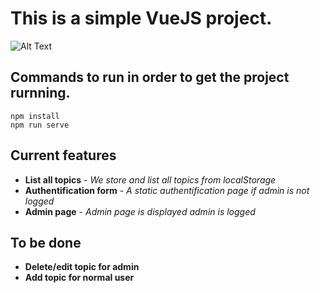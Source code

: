 # This is a simple VueJS project.

![Alt Text](https://media.giphy.com/media/8Z2h2F2F3oKxTYxcYa/giphy.gif)

## Commands to run in order to get the project rurnning.
```
npm install
npm run serve
```

## Current features

* **List all topics** - *We store and list all topics from localStorage*
* **Authentification form** - *A static authentification page if admin is not logged*
* **Admin page** - *Admin page is displayed admin is logged*

## To be done

* **Delete/edit topic for admin**
* **Add topic for normal user**
